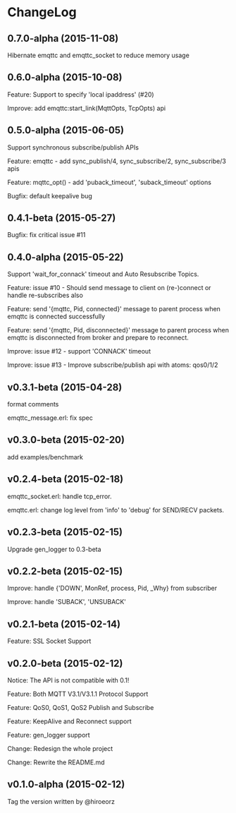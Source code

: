 
ChangeLog
==================

0.7.0-alpha (2015-11-08)
------------------------

Hibernate emqttc and emqttc_socket to reduce memory usage


0.6.0-alpha (2015-10-08)
------------------------

Feature: Support to specify 'local ipaddress' (#20)

Improve: add emqttc:start_link(MqttOpts, TcpOpts) api


0.5.0-alpha (2015-06-05)
------------------------

Support synchronous subscribe/publish APIs

Feature: emqttc - add sync_publish/4, sync_subscribe/2, sync_subscribe/3 apis

Feature: mqttc_opt() - add 'puback_timeout', 'suback_timeout' options

Bugfix: default keepalive bug


0.4.1-beta (2015-05-27)
------------------------

Bugfix: fix critical issue #11


0.4.0-alpha (2015-05-22)
------------------------

Support 'wait_for_connack' timeout and Auto Resubscribe Topics.

Feature: issue #10 - Should send message to client on (re-)connect or handle re-subscribes also 

Feature: send '{mqttc, Pid, connected}' message to parent process when emqttc is connected successfully

Feature: send '{mqttc, Pid, disconnected}' message to parent process when emqttc is disconnected from broker and prepare to reconnect.

Improve: issue #12 - support 'CONNACK' timeout

Improve: issue #13 - Improve subscribe/publish api with atoms: qos0/1/2


v0.3.1-beta (2015-04-28)
------------------------

format comments

emqttc_message.erl: fix spec


v0.3.0-beta (2015-02-20)
------------------------

add examples/benchmark


v0.2.4-beta (2015-02-18)
------------------------

emqttc_socket.erl: handle tcp_error.

emqttc.erl: change log level from 'info' to 'debug' for SEND/RECV packets.


v0.2.3-beta (2015-02-15)
------------------------

Upgrade gen_logger to 0.3-beta

v0.2.2-beta (2015-02-15)
------------------------

Improve: handle {'DOWN', MonRef, process, Pid, _Why} from subscriber

Improve: handle 'SUBACK', 'UNSUBACK'

v0.2.1-beta (2015-02-14)
------------------------

Feature: SSL Socket Support

v0.2.0-beta (2015-02-12)
------------------------

Notice: The API is not compatible with 0.1!

Feature: Both MQTT V3.1/V3.1.1 Protocol Support

Feature: QoS0, QoS1, QoS2 Publish and Subscribe

Feature: KeepAlive and Reconnect support

Feature: gen_logger support

Change: Redesign the whole project

Change: Rewrite the README.md

v0.1.0-alpha (2015-02-12)
------------------------

Tag the version written by @hiroeorz

